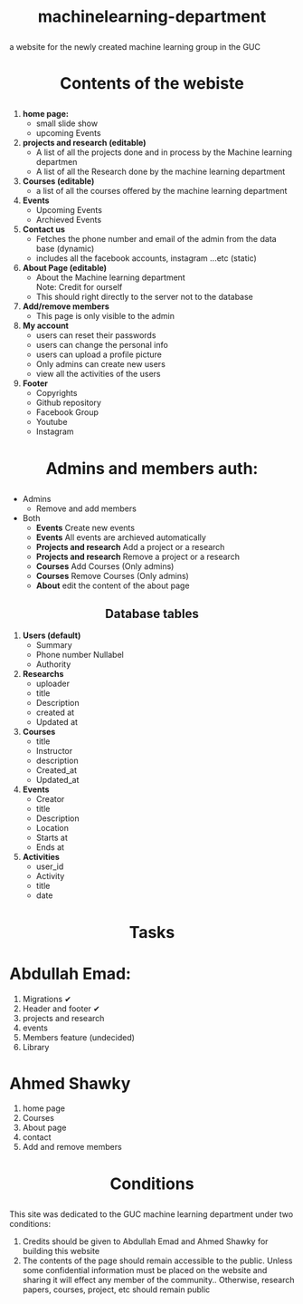 # <p align = "center"> machinelearning-department</p>
a website for the newly created machine learning group in the GUC


# <p align = "center"> Contents of the webiste</p> 

<ol>
	<li><b>home page:</b>
		<ul>
			<li>
				small slide show
			</li>
			<li>
				upcoming Events
			</li>
		</ul>
	</li>
	<li><b>projects and research (editable)</b>
		<ul>
			<li>
				A list of all the projects done and in process by the Machine learning departmen
			</li>
			<li>
				A list of all the Research done by the machine learning department
			</li>
		</ul>
	</li>
	<li><b> Courses (editable)</b>
		<ul>
			<li>a list of all the courses offered by the machine learning department</li>
		</ul>
	</li>
	<li><b>Events</b>
		<ul>
			<li>Upcoming Events</li>
			<li>Archieved Events</li>
		</ul>
	</li>
	<li><b>Contact us</b>
		<ul>
			<li>Fetches the phone number and email of the admin from the data base (dynamic)</li>
			<li>includes all the facebook accounts, instagram ...etc (static)</li>
		</ul>
	</li>
	<li> <b>About Page (editable)</b>
		<ul>
			<li>
				About the Machine learning department <br> Note: Credit for ourself
			</li>
			<li>This should right directly to the server not to the database</li>		
		</ul>
	</li>
	<li> <b>Add/remove members</b>
		<ul>
			<li>This page is only visible to the admin</li>
		</ul>
	</li>
	<li><b>My account</b>
		<ul>
			<li>users can reset their passwords</li>
			<li>users can change the personal info</li>
			<li>users can upload a profile picture</li>
			<li>Only admins can create new users</li>
			<li>view all the activities of the users</li>
		</ul>
	</li>
	<li> <b>Footer</b>
		<ul>
			<li>Copyrights</li>
			<li>Github repository</li>
			<li>Facebook Group</li>
			<li>Youtube</li>
			<li>Instagram</li>
		<ul>
	</li>
	
</ol> 

# <p align = "center">Admins and members auth: </p>

<ul>
	<li>Admins
		<ul>
			<li>Remove and add members</li>
		</ul>
	</li>
	<li>Both
		<ul>
			<li><b> Events</b> Create new events</li>
			<li><b>Events</b> All events are archieved automatically</li>
			<li><b>Projects and research</b> Add a project or a research</li>
			<li><b>Projects and research</b> Remove a project or a research</li>
			<li><b>Courses</b> Add Courses (Only admins)</li>
			<li><b>Courses</b> Remove Courses (Only admins)</li>
			<li><b>About</b> edit the content of the about page</li>
		</ul>
	</li>
</ul>
<h2 align = "center">Database tables </h2>
<ol>
	<li><b>Users (default)</b>
		<ul>
			<li>Summary</li>
			<li>Phone number Nullabel</li>
			<li>Authority</li>
		</ul>
	</li>
	<li><b>Researchs</b>
		<ul>
			<li>uploader</li>
			<li>title</li>
			<li>Description</li>
			<li>created at</li>
			<li>Updated at</li>
		</ul>
	</li>
	<li><b>Courses</b>
		<ul>
			<li>title</li>
			<li>Instructor</li>
			<li>description</li>
			<li>Created_at</li>
			<li>Updated_at</li>
		</ul>
	</li>
	<li><b>Events</b>
		<ul>	
			<li>Creator</li>
			<li>title</li>
			<li>Description</li>
			<li>Location</li>
			<li>Starts at</li>
			<li>Ends at</li>
		</ul>
	</li>
	<li><b>Activities</b>
		<ul>
			<li>user_id</li>
			<li>Activity</li>
			<li>title</li>
			<li>date</li>
		</ul>
	</li>
</ol>



# <p align = "center">Tasks</p>

# Abdullah Emad:
<ol>
	<li>Migrations &#10004;</li>
	<li>Header and footer &#10004;</li>
	<li>projects and research</li>
	<li>events</li>
	<li>Members feature (undecided)</li>
	<li>Library</li>
</ol>

# Ahmed Shawky
<ol>
	<li>home page</li>
	<li>Courses</li>
	<li>About page</li>
	<li>contact</li>
	<li>Add and remove members</li>
</ol>

# <p align = "center">Conditions</p>
This site was dedicated to the GUC machine learning department under two conditions:
1) Credits should be given to Abdullah Emad and Ahmed Shawky for building this website
2) The contents of the page should remain accessible to the public. Unless some confidential information must be placed on the website and sharing it will effect any member of the community.. Otherwise, research papers, courses, project, etc  should remain public





